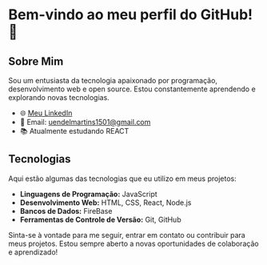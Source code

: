 # Bem-vindo ao meu perfil do GitHub! 👋

## Sobre Mim

Sou um entusiasta da tecnologia apaixonado por programação, desenvolvimento web e open source. Estou constantemente aprendendo e explorando novas tecnologias.

- 🌐 [Meu LinkedIn](linkedin.com/in/uendel-martins)
- 📧 Email: uendelmartins1501@gmail.com
- 📚 Atualmente estudando REACT

## Tecnologias

Aqui estão algumas das tecnologias que eu utilizo em meus projetos:

- **Linguagens de Programação:** JavaScript
- **Desenvolvimento Web:** HTML, CSS, React, Node.js
- **Bancos de Dados:** FireBase
- **Ferramentas de Controle de Versão:** Git, GitHub



Sinta-se à vontade para me seguir, entrar em contato ou contribuir para meus projetos. Estou sempre aberto a novas oportunidades de colaboração e aprendizado!


